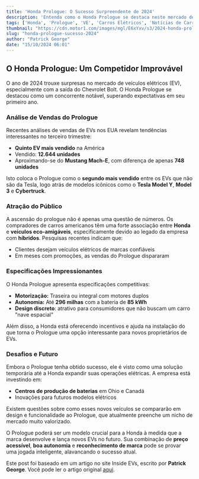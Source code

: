 ```yaml
---
title: 'Honda Prologue: O Sucesso Surpreendente de 2024'
description: 'Entenda como o Honda Prologue se destaca neste mercado de EVs.'
tags: ['Honda', 'Prologue', 'VE', 'Carros Elétricos', 'Notícias de Carros']
thumbnail: "https://cdn.motor1.com/images/mgl/E6xYxv/s3/2024-honda-prologue-review.jpg"
slug: "honda-prologue-sucesso-2024"
author: "Patrick George"
date: "15/10/2024 06:01"
---
```


## O Honda Prologue: Um Competidor Improvável

O ano de 2024 trouxe surpresas no mercado de veículos elétricos (EV), especialmente com a saída do Chevrolet Bolt. O Honda Prologue se destacou como um concorrente notável, superando expectativas em seu primeiro ano.

### Análise de Vendas do Prologue

Recentes análises de vendas de EVs nos EUA revelam tendências interessantes no terceiro trimestre:

- **Quinto EV mais vendido** na América
- Vendido: **12.644 unidades**
- Aproximando-se do **Mustang Mach-E**, com diferença de apenas **748 unidades** 

Isto coloca o Prologue como o **segundo mais vendido** entre os EVs que não são da Tesla, logo atrás de modelos icônicos como o **Tesla Model Y**, **Model 3** e **Cybertruck**.

### Atração do Público

A ascensão do prologue não é apenas uma questão de números. Os compradores de carros americanos têm uma forte associação entre **Honda** e **veículos eco-amigáveis**, especificamente devido ao legado da empresa com **híbridos**. Pesquisas recentes indicam que:

- Clientes desejam veículos elétricos de marcas confiáveis
- Em meses com promoções, as vendas do Prologue dispararam

### Especificações Impressionantes

O Honda Prologue apresenta especificações competitivas:

- **Motorização:** Traseira ou integral com motores duplos
- **Autonomia:** Até **296 milhas** com a bateria de **85 kWh**
- **Design discreto**: atrativo para consumidores que não buscam um carro "nave espacial"

Além disso, a Honda está oferecendo incentivos e ajuda na instalação do que torna o Prologue uma opção interessante para novos proprietários de EVs.

### Desafios e Futuro

Embora o Prologue tenha obtido sucesso, ele é visto como uma solução temporária até a Honda expandir suas operações elétricas. A empresa está investindo em:

- **Centros de produção de baterias** em Ohio e Canadá
- Inovações para futuros modelos elétricos

Existem questões sobre como esses novos veículos se compararão em design e funcionalidade ao Prologue, que atualmente preenche um nicho de mercado muito valorizado.

O Prologue poderá ser um modelo crucial para a Honda à medida que a marca desenvolve e lança novos EVs no futuro. Sua combinação de **preço acessível**, **boa autonomia** e **reconhecimento de marca** pode se provar uma jogada inteligente, alavancando o sucesso atual.

Este post foi baseado em um artigo no site Inside EVs, escrito por **Patrick George**. Você pode ler o artigo original [aqui](https://insideevs.com/news/737314/honda-prologue-sales-q3-2024/).